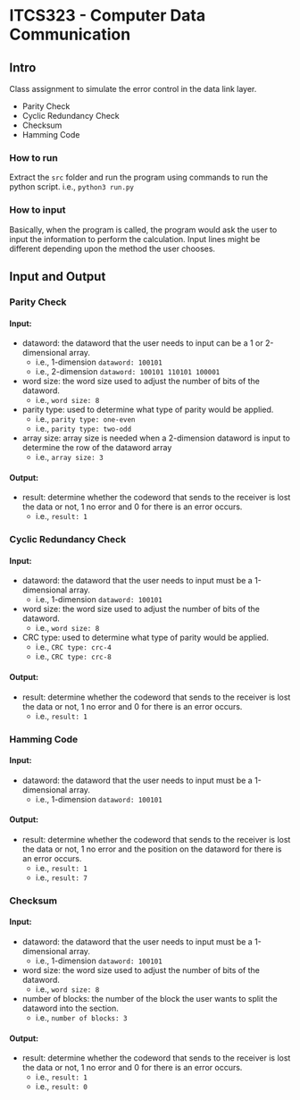 # ITCS323 - Computer Data Communication
## Intro
Class assignment to simulate the error control in the data link layer.
- Parity Check
- Cyclic Redundancy Check
- Checksum
- Hamming Code

### How to run
Extract the `src` folder and run the program using commands to run the python script.
i.e.,
    `python3 run.py`

### How to input
Basically, when the program is called, the program would ask the user to input the information to perform the calculation. Input lines might be different depending upon the method the user chooses.

## Input and Output
### Parity Check
#### Input:
- dataword: the dataword that the user needs to input can be a 1 or 2-dimensional array.
    - i.e., 1-dimension `dataword: 100101`
    - i.e., 2-dimension `dataword: 100101 110101 100001`
- word size: the word size used to adjust the number of bits of the dataword.
    - i.e., `word size: 8`
- parity type: used to determine what type of parity would be applied.
    - i.e., `parity type: one-even`
    - i.e., `parity type: two-odd`
- array size: array size is needed when a 2-dimension dataword is input to determine the row of the dataword array
    - i.e., `array size: 3`
    
#### Output:
- result: determine whether the codeword that sends to the receiver is lost the data or not, 1 no error and 0 for there is an error occurs.
    - i.e., `result: 1`


### Cyclic Redundancy Check
#### Input:
- dataword: the dataword that the user needs to input must be a 1-dimensional array.
    - i.e., 1-dimension `dataword: 100101`
- word size: the word size used to adjust the number of bits of the dataword.
    - i.e., `word size: 8`
- CRC type: used to determine what type of parity would be applied.
    - i.e., `CRC type: crc-4`
    - i.e., `CRC type: crc-8`

#### Output:
- result: determine whether the codeword that sends to the receiver is lost the data or not, 1 no error and 0 for there is an error occurs.
    - i.e., `result: 1`


### Hamming Code
#### Input:
- dataword: the dataword that the user needs to input must be a 1-dimensional array.
    - i.e., 1-dimension `dataword: 100101`

#### Output:
- result: determine whether the codeword that sends to the receiver is lost the data or not, 1 no error and the position on the dataword for there is an error occurs.
    - i.e., `result: 1`
    - i.e., `result: 7`


### Checksum
#### Input:
- dataword: the dataword that the user needs to input must be a 1-dimensional array.
    - i.e., 1-dimension `dataword: 100101`
- word size: the word size used to adjust the number of bits of the dataword.
    - i.e., `word size: 8`
- number of blocks: the number of the block the user wants to split the dataword into the section.
    - i.e., `number of blocks: 3`

#### Output:
- result: determine whether the codeword that sends to the receiver is lost the data or not, 1 no error and 0 for there is an error occurs.
    - i.e., `result: 1`
    - i.e., `result: 0`
